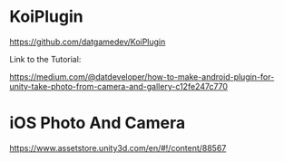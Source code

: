 # KoiPlugin

https://github.com/datgamedev/KoiPlugin

Link to the Tutorial:

https://medium.com/@datdeveloper/how-to-make-android-plugin-for-unity-take-photo-from-camera-and-gallery-c12fe247c770

# iOS Photo And Camera
  
https://www.assetstore.unity3d.com/en/#!/content/88567
